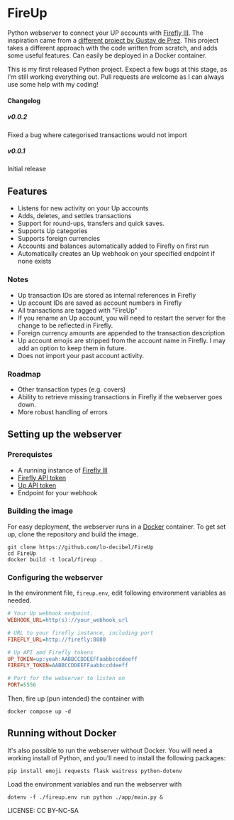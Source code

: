 # FireUp
	
Python webserver to connect your UP accounts with [Firefly III](https://www.firefly-iii.org). The inspiration came from a [different project by Gustav de Prez](https://github.com/Mugl3/UP_Firefly_API_Connector). This project takes a different approach with the code written from scratch, and adds some useful features. Can easily be deployed in a Docker container.

This is my first released Python project. Expect a few bugs at this stage, as I'm still working everything out. Pull requests are welcome as I can always use some help with my coding!

#### Changelog
##### v0.0.2
Fixed a bug where categorised transactions would not import
##### v0.0.1
Initial release

## Features

* Listens for new activity on your Up accounts
* Adds, deletes, and settles transactions
* Support for round-ups, transfers and quick saves.
* Supports Up categories
* Supports foreign currencies
* Accounts and balances automatically added to Firefly on first run
* Automatically creates an Up webhook on your specified endpoint if none exists

### Notes

* Up transaction IDs are stored as internal references in Firefly
* Up account IDs are saved as account numbers in Firefly
* All transactions are tagged with "FireUp"
* If you rename an Up account, you will need to restart the server for the change to be reflected in Firefly. 
* Foreign currency amounts are appended to the transaction description 
* Up account emojis are stripped from the account name in Firefly. I may add an option to keep them in future.
* Does not import your past account activity.

### Roadmap

* Other transaction types (e.g. covers) 
* Ability to retrieve missing transactions in Firefly if the webserver goes down.
* More robust handling of errors

## Setting up the webserver

### Prerequistes

* A running instance of [Firefly III](https://www.firefly-iii.org)
* [Firefly API token](https://docs.firefly-iii.org/firefly-iii/api/)
* [Up API token](https://api.up.com.au/getting_started)
* Endpoint for your webhook

### Building the image

For easy deployment, the webserver runs in a [Docker](https://docs.docker.com/engine/install/) container. To get set up, clone the repository and build the image.

```
git clone https://github.com/lo-decibel/FireUp
cd FireUp
docker build -t local/fireup .
```

### Configuring the webserver

In the environment file, `fireup.env`, edit following environment variables as needed.

```ini
# Your Up webhook endpoint.
WEBHOOK_URL=http(s)://your_webhook_url

# URL to your firefly instance, including port
FIREFLY_URL=http://firefly:8080

# Up API amd Firefly tokens
UP_TOKEN=up:yeah:AABBCCDDEEFFaabbccddeeff 
FIREFLY_TOKEN=AABBCCDDEEFFaabbccddeeff

# Port for the webserver to listen on
PORT=5556
```

Then, fire up (pun intended) the container with

```
docker compose up -d
```

## Running without Docker

It's also possible to run the webserver without Docker. You will need a working install of Python, and you'll need to install the following packages:

```
pip install emoji requests flask waitress python-dotenv
```

Load the environment variables and run the webserver with

```
dotenv -f ./fireup.env run python ./app/main.py &
```

LICENSE: CC BY-NC-SA